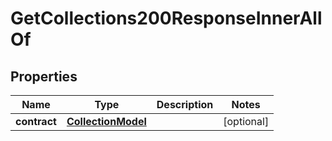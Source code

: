

# GetCollections200ResponseInnerAllOf

## Properties

Name | Type | Description | Notes
------------ | ------------- | ------------- | -------------
**contract** | [**CollectionModel**](CollectionModel.md) |  |  [optional]




